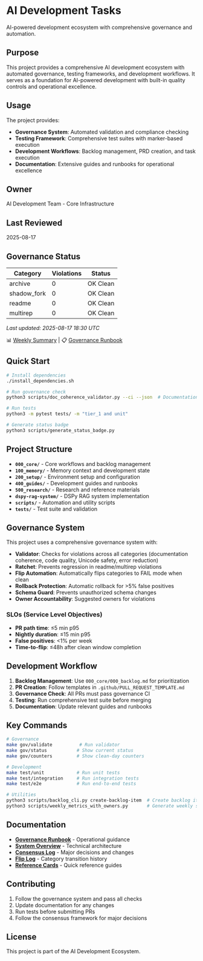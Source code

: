 # AI Development Tasks

AI-powered development ecosystem with comprehensive governance and automation.

## Purpose

This project provides a comprehensive AI development ecosystem with automated governance, testing frameworks, and development workflows. It serves as a foundation for AI-powered development with built-in quality controls and operational excellence.

## Usage

The project provides:
- **Governance System**: Automated validation and compliance checking
- **Testing Framework**: Comprehensive test suites with marker-based execution
- **Development Workflows**: Backlog management, PRD creation, and task execution
- **Documentation**: Extensive guides and runbooks for operational excellence

## Owner

AI Development Team - Core Infrastructure

## Last Reviewed

2025-08-17

## Governance Status

| Category | Violations | Status |
|----------|------------|--------|
| archive | 0 | OK Clean |
| shadow_fork | 0 | OK Clean |
| readme | 0 | OK Clean |
| multirep | 0 | OK Clean |

*Last updated: 2025-08-17 18:30 UTC*

📊 [Weekly Summary](/.github/workflows/nightly.yml) | 📋 [Governance Runbook](400_guides/400_governance-runbook.md)

## Quick Start

```bash
# Install dependencies
./install_dependencies.sh

# Run governance check
python3 scripts/doc_coherence_validator.py --ci --json  # Documentation & code quality validation

# Run tests
python3 -m pytest tests/ -m "tier_1 and unit"

# Generate status badge
python3 scripts/generate_status_badge.py
```

## Project Structure

- **`000_core/`** - Core workflows and backlog management
- **`100_memory/`** - Memory context and development state
- **`200_setup/`** - Environment setup and configuration
- **`400_guides/`** - Development guides and runbooks
- **`500_research/`** - Research and reference materials
- **`dspy-rag-system/`** - DSPy RAG system implementation
- **`scripts/`** - Automation and utility scripts
- **`tests/`** - Test suite and validation

## Governance System

This project uses a comprehensive governance system with:

- **Validator**: Checks for violations across all categories (documentation coherence, code quality, Unicode safety, error reduction)
- **Ratchet**: Prevents regression in readme/multirep violations
- **Flip Automation**: Automatically flips categories to FAIL mode when clean
- **Rollback Protection**: Automatic rollback for >5% false positives
- **Schema Guard**: Prevents unauthorized schema changes
- **Owner Accountability**: Suggested owners for violations

### SLOs (Service Level Objectives)
- **PR path time**: ≤5 min p95
- **Nightly duration**: ≤15 min p95
- **False positives**: <1% per week
- **Time-to-flip**: ≤48h after clean window completion

## Development Workflow

1. **Backlog Management**: Use `000_core/000_backlog.md` for prioritization
2. **PR Creation**: Follow templates in `.github/PULL_REQUEST_TEMPLATE.md`
3. **Governance Check**: All PRs must pass governance CI
4. **Testing**: Run comprehensive test suite before merging
5. **Documentation**: Update relevant guides and runbooks

## Key Commands

```bash
# Governance
make gov/validate          # Run validator
make gov/status           # Show current status
make gov/counters         # Show clean-day counters

# Development
make test/unit            # Run unit tests
make test/integration     # Run integration tests
make test/e2e             # Run end-to-end tests

# Utilities
python3 scripts/backlog_cli.py create-backlog-item  # Create backlog item
python3 scripts/weekly_metrics_with_owners.py       # Generate weekly summary
```

## Documentation

- **[Governance Runbook](400_guides/400_governance-runbook.md)** - Operational guidance
- **[System Overview](400_guides/400_system-overview.md)** - Technical architecture
- **[Consensus Log](401_consensus-log.md)** - Major decisions and changes
- **[Flip Log](402_validator-flip-log.md)** - Category transition history
- **[Reference Cards](500_reference-cards.md)** - Quick reference guides

## Contributing

1. Follow the governance system and pass all checks
2. Update documentation for any changes
3. Run tests before submitting PRs
4. Follow the consensus framework for major decisions

## License

This project is part of the AI Development Ecosystem.
